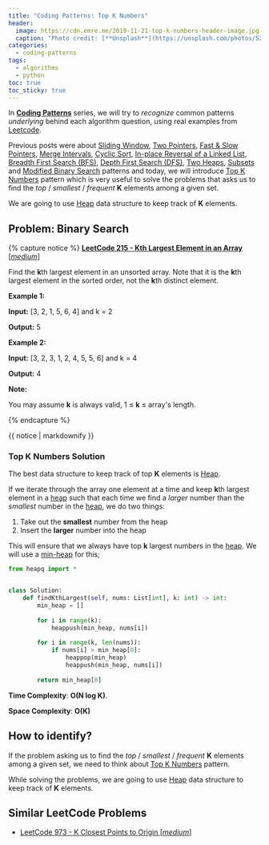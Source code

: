 ```yaml
---
title: "Coding Patterns: Top K Numbers"
header:
  image: https://cdn.emre.me/2019-11-21-top-k-numbers-header-image.jpg
  caption: "Photo credit: [**Unsplash**](https://unsplash.com/photos/52p1K0d0euM)"
categories:
  - coding-patterns
tags:
  - algorithms
  - python
toc: true
toc_sticky: true
---
```


In **[Coding Patterns](https://emre.me/categories/#coding-patterns)** series, we will try to *recognize* common patterns *underlying* behind each algorithm question, using real examples from [Leetcode](https://leetcode.com/).

Previous posts were about [Sliding Window](https://emre.me/coding-patterns/sliding-window/), [Two Pointers](https://emre.me/coding-patterns/two-pointers/), [Fast & Slow Pointers](https://emre.me/coding-patterns/fast-slow-pointers/), [Merge Intervals](https://emre.me/coding-patterns/merge-intervals/), [Cyclic Sort](https://emre.me/coding-patterns/cyclic-sort/), [In-place Reversal of a Linked List](https://emre.me/coding-patterns/in-place-reversal-of-a-linked-list/), [Breadth First Search (BFS)](https://emre.me/coding-patterns/breadth-first-search/), [Depth First Search (DFS)](https://emre.me/coding-patterns/depth-first-search/), [Two Heaps](https://emre.me/coding-patterns/two-heaps/), [Subsets](https://emre.me/coding-patterns/subsets/) and [Modified Binary Search](https://emre.me/coding-patterns/modified-binary-search/) patterns and today, we will introduce [Top K Numbers](https://emre.me/coding-patterns/top-k-numbers) pattern which is very useful to solve the problems that asks us to find the *top* / *smallest* / *frequent* **K** elements among a given set.

We are going to use [Heap](https://emre.me/data-structures/heaps/) data structure to keep track of **K** elements.

## Problem: Binary Search ##
{% capture notice %}
[**LeetCode 215 - Kth Largest Element in an Array** [*medium*]](https://leetcode.com/problems/kth-largest-element-in-an-array/)

Find the **k**th largest element in an unsorted array. Note that it is the **k**th largest element in the sorted order, not the **k**th distinct element.

**Example 1:**

**Input:** [3, 2, 1, 5, 6, 4] and k = 2

**Output:** 5


**Example 2:**

**Input:** [3, 2, 3, 1, 2, 4, 5, 5, 6] and k = 4

**Output:** 4

**Note:**

You may assume **k** is always valid, 1 ≤ **k** ≤ array's length.

{% endcapture %}

<div class="notice--info">
  {{ notice | markdownify }}
</div>

### Top K Numbers Solution ###

The best data structure to keep track of top **K** elements is [Heap](https://emre.me/data-structures/heaps/).

If we iterate through the array one element at a time and keep **k**th largest element in a [heap](https://emre.me/data-structures/heaps/) such that each time we find a *larger* number than the *smallest* number in the [heap](https://emre.me/data-structures/heaps/), we do two things:


1. Take out the **smallest** number from the heap
2. Insert the **larger** number into the heap

This will ensure that we always have top **k** largest numbers in the [heap](https://emre.me/data-structures/heaps/). We will use a [min-heap](https://emre.me/data-structures/heaps/#min_heapify-and-build_min_heap) for this; 

```python
from heapq import *


class Solution:
    def findKthLargest(self, nums: List[int], k: int) -> int:
        min_heap = []
        
        for i in range(k):
            heappush(min_heap, nums[i])
        
        for i in range(k, len(nums)):
            if nums[i] > min_heap[0]:
                heappop(min_heap)
                heappush(min_heap, nums[i])
            
        return min_heap[0]
```

**Time Complexity**: **O(N log K)**.

**Space Complexity**: **O(K)**

## How to identify? ##
If the problem asking us to find the *top* / *smallest* / *frequent* **K** elements among a given set, we need to think about [Top K Numbers](https://emre.me/coding-patterns/top-k-numbers) pattern.

While solving the problems, we are going to use [Heap](https://emre.me/data-structures/heaps/) data structure to keep track of **K** elements.

## Similar LeetCode Problems ##
* [LeetCode 973 - K Closest Points to Origin [*medium*]](https://leetcode.com/problems/k-closest-points-to-origin/)